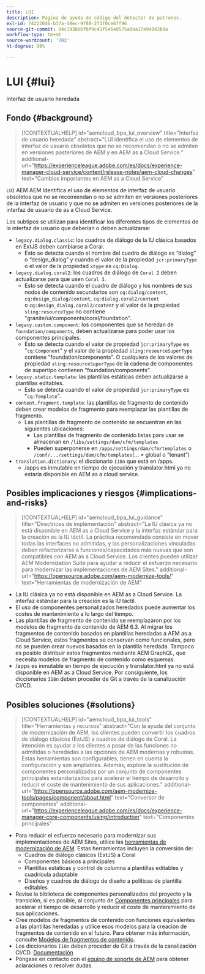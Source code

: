 ```yaml
---
title: LUI
description: Página de ayuda de código del detector de patrones.
exl-id: 742220d6-b37a-48ec-9f89-2f3f0ce6ff96
source-git-commit: 84c193b66fbf9c41f546e8575a0aa17e94043b9a
workflow-type: tm+mt
source-wordcount: '703'
ht-degree: 96%

---
```


# LUI {#lui}

Interfaz de usuario heredada

## Fondo {#background}

>[!CONTEXTUALHELP]
>id="aemcloud_bpa_lui_overview"
>title="Interfaz de usuario heredada"
>abstract="LUI identifica el uso de elementos de interfaz de usuario obsoletos que no se recomiendan o no se admiten en versiones posteriores de AEM y en AEM as a Cloud Service."
>additional-url="https://experienceleague.adobe.com/es/docs/experience-manager-cloud-service/content/release-notes/aem-cloud-changes" text="Cambios importantes en AEM as a Cloud Service"

`LUI`  AEM AEM Identifica el uso de elementos de interfaz de usuario obsoletos que no se recomiendan o no se admiten en versiones posteriores de la interfaz de usuario y que no se admiten en versiones posteriores de la interfaz de usuario de as a Cloud Service.

Los subtipos se utilizan para identificar los diferentes tipos de elementos de la interfaz de usuario que deberían o deben actualizarse:

* `legacy.dialog.classic`: los cuadros de diálogo de la IU clásica basados en ExtJS deben cambiarse a Coral.
   * Esto se detecta cuando el nombre del cuadro de diálogo es “dialog” o “design_dialog” y cuando 
el valor de la propiedad `jcr:primaryType` o el valor de la propiedad `xtype` es `cq:Dialog`.
* `legacy.dialog.coral2`: los cuadros de diálogo de `Coral 2` deben actualizarse para que usen `Coral 3`.
   * Esto se detecta cuando el cuadro de diálogo y los nombres de sus nodos de contenido secundarios son `cq:dialog/content`,
     `cq:design_dialog/content`, `cq:dialog.coral2/content` o `cq:design_dialog.coral2/content` 
y el valor de la propiedad `sling:resourceType` no contiene
&quot;granite/ui/components/coral/foundation&quot;.
* `legacy.custom.component`: los componentes que se heredan de `foundation/components`, deben actualizarse para poder usar los componentes principales.
   * Esto se detecta cuando el valor de propiedad `jcr:primaryType` es &quot;`cq:Component`&quot; y el
     valor de la propiedad `sling:resourceSuperType` contiene &quot;foundation/components&quot;. O cualquiera de los
     valores de propiedad `sling:resourceSuperType` de la cadena de componentes de supertipo contienen 
“foundation/components”.
* `legacy.static.template`: las plantillas estáticas deben actualizarse a plantillas editables.
   * Esto se detecta cuando el valor de propiedad `jcr:primaryType` es &quot;`cq:Template`&quot;.
* `content.fragment.template`: las plantillas de fragmento de contenido deben crear modelos de fragmento para reemplazar las plantillas de fragmento.
   * Las plantillas de fragmento de contenido se encuentran en las siguientes ubicaciones:
      * Las plantillas de fragmento de contenido listas para usar se almacenan en `/libs/settings/dam/cfm/templates`
      * Pueden superponerse en  `/apps/settings/dam/cfm/templates`  o  `/conf/.../settings/dam/cfm/templates`(... = global o “tenant”)
* `translation.dictionary`: el diccionario `I18n` que está en /apps.
   * /apps es inmutable en tiempo de ejecución y translator.html ya no estaría disponible en AEM as a cloud service.

## Posibles implicaciones y riesgos {#implications-and-risks}

>[!CONTEXTUALHELP]
>id="aemcloud_bpa_lui_guidance"
>title="Directrices de implementación"
>abstract="La IU clásica ya no está disponible en AEM as a Cloud Service y la interfaz estándar para la creación es la IU táctil. La práctica recomendada consiste en mover todas las interfaces no admitidas, y las personalizaciones vinculadas deben refactorizarse a funciones/capacidades más nuevas que son compatibles con AEM as a Cloud Service. Los clientes pueden utilizar AEM Modernization Suite para ayudar a reducir el esfuerzo necesario para modernizar las implementaciones de AEM Sites."
>additional-url="https://opensource.adobe.com/aem-modernize-tools/" text="Herramientas de modernización de AEM"

* La IU clásica ya no está disponible en AEM as a Cloud Service. La interfaz estándar para la creación es la IU táctil.
* El uso de componentes personalizados heredados puede aumentar los costes de mantenimiento a lo largo del tiempo.
* Las plantillas de fragmento de contenido se reemplazaron por los modelos de fragmento de contenido de AEM 6.3. Al migrar los fragmentos de contenido basados en plantillas heredadas a AEM as a Cloud Service, estos fragmentos se conservan como funcionales, pero no se pueden crear nuevos basados en la plantilla heredada. Tampoco es posible distribuir estos fragmentos mediante AEM GraphQL, que necesita modelos de fragmento de contenido como esquemas.
* /apps es inmutable en tiempo de ejecución y translator.html ya no está disponible en AEM as a Cloud Service. Por consiguiente, los diccionarios `I18n` deben proceder de Git a través de la canalización CI/CD.

## Posibles soluciones {#solutions}

>[!CONTEXTUALHELP]
>id="aemcloud_bpa_lui_tools"
>title="Herramientas y recursos"
>abstract="Con la ayuda del conjunto de modernización de AEM, los clientes pueden convertir los cuadros de diálogo clásicos (ExtJS) a cuadros de diálogo de Coral. La intención es ayudar a los clientes a pasar de las funciones no admitidas o heredadas a las opciones de AEM modernas y robustas. Estas herramientas son configurables, tienen en cuenta la configuración y son ampliables. Además, explore la sustitución de componentes personalizados por un conjunto de componentes principales estandarizados para acelerar el tiempo de desarrollo y reducir el coste de mantenimiento de sus aplicaciones."
>additional-url="https://opensource.adobe.com/aem-modernize-tools/pages/component/about.html" text="Conversor de componentes"
>additional-url="https://experienceleague.adobe.com/es/docs/experience-manager-core-components/using/introduction" text="Componentes principales"

* Para reducir el esfuerzo necesario para modernizar sus implementaciones de AEM Sites, utilice las [herramientas de modernización de AEM](https://opensource.adobe.com/aem-modernize-tools/). Estas herramientas incluyen la conversión de:
   * Cuadros de diálogo clásicos (ExtJS) a Coral
   * Componentes básicos a principales
   * Plantillas estáticas y control de columna a plantillas editables y cuadrícula adaptable
   * Diseños y cuadros de diálogo de diseño a políticas de plantilla editables
* Revise la biblioteca de componentes personalizados del proyecto y la transición, si es posible, al conjunto de [Componentes principales](https://experienceleague.adobe.com/es/docs/experience-manager-core-components/using/introduction) para acelerar el tiempo de desarrollo y reducir el coste de mantenimiento de sus aplicaciones.
* Cree modelos de fragmentos de contenido con funciones equivalentes a las plantillas heredadas y utilice esos modelos para la creación de fragmentos de contenido en el futuro. Para obtener más información, consulte [Modelos de fragmentos de contenido](https://experienceleague.adobe.com/es/docs/experience-manager-65/content/assets/content-fragments/content-fragments-models).
* Los diccionarios `I18n` deben proceder de Git a través de la canalización CI/CD. [Documentación](https://experienceleague.adobe.com/es/docs/experience-manager-cloud-service/content/release-notes/aem-cloud-changes#apps-libs-immutable)
* Póngase en contacto con el [equipo de soporte de AEM](https://helpx.adobe.com/es/enterprise/using/support-for-experience-cloud.html) para obtener aclaraciones o resolver dudas.
